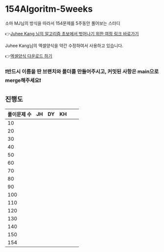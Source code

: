 # 154Algoritm-5weeks

소마 MJ님의 방식을 따라서 154문제를 5주동안 풀어보는 스터디

👉[Juhee Kang 님의 알고리즘 초보에서 벗어나기 위한 여정 링크 바로가기](https://claudiajkang.medium.com/%EC%95%8C%EA%B3%A0%EB%A6%AC%EC%A6%98-%EC%B4%88%EB%B3%B4%EC%97%90%EC%84%9C-%EB%B2%97%EC%96%B4%EB%82%98%EA%B8%B0-%EC%9C%84%ED%95%9C-%EC%97%AC%EC%A0%95-1ffb6bdfec6b)

Juhee Kang님의 엑셀양식을 약간 수정하여서 사용하고 있습니다.

👉[엑셀양식 다운로드 하기](https://docs.google.com/spreadsheets/d/1QXTwCkL-f9BbYO15qe2NCnqzQ03vuOh2ZA_nmWpZCCo/edit?usp=sharing)

### ❗️반드시 이름을 딴 브랜치와 폴더를 만들어주시고, 커밋된 사항은 main으로 merge해주세요❗️

## 진행도

| 풀이문제 수 | JH  | DY  | KH  |     |     |
| ----------- | --- | --- |-----| --- | --- |
| 10          |     |     |     |     |     |
| 20          |     |     |     |     |     |
| 30          |     |     |     |     |     |
| 40          |     |     |     |     |     |
| 50          |     |     |     |     |     |
| 60          |     |     |     |     |     |
| 70          |     |     |     |     |     |
| 80          |     |     |     |     |     |
| 90          |     |     |     |     |     |
| 100         |     |     |     |     |     |
| 110         |     |     |     |     |     |
| 120         |     |     |     |     |     |
| 130         |     |     |     |     |     |
| 140         |     |     |     |     |     |
| 150         |     |     |     |     |     |
| 154         |     |     |     |     |     |
